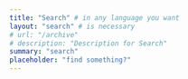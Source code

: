 ```yaml
---
title: "Search" # in any language you want
layout: "search" # is necessary
# url: "/archive"
# description: "Description for Search"
summary: "search"
placeholder: "find something?"
---
```

